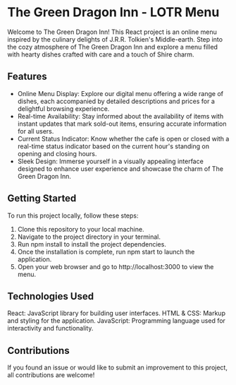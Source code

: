 # The Green Dragon Inn - LOTR Menu

Welcome to The Green Dragon Inn! This React project is an online menu inspired by the culinary delights of J.R.R. Tolkien's Middle-earth. Step into the cozy atmosphere of The Green Dragon Inn and explore a menu filled with hearty dishes crafted with care and a touch of Shire charm.

## Features

- Online Menu Display: Explore our digital menu offering a wide range of dishes, each accompanied by detailed descriptions and prices for a delightful browsing experience.
- Real-time Availability: Stay informed about the availability of items with instant updates that mark sold-out items, ensuring accurate information for all users.
- Current Status Indicator: Know whether the cafe is open or closed with a real-time status indicator based on the current hour's standing on opening and closing hours.
- Sleek Design: Immerse yourself in a visually appealing interface designed to enhance user experience and showcase the charm of The Green Dragon Inn.

## Getting Started

To run this project locally, follow these steps:

1. Clone this repository to your local machine.
2. Navigate to the project directory in your terminal.
3. Run npm install to install the project dependencies.
4. Once the installation is complete, run npm start to launch the application.
5. Open your web browser and go to http://localhost:3000 to view the menu.

## Technologies Used

React: JavaScript library for building user interfaces.
HTML & CSS: Markup and styling for the application.
JavaScript: Programming language used for interactivity and functionality.

## Contributions

If you found an issue or would like to submit an improvement to this project, all contributions are welcome!
